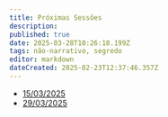 ```yaml
---
title: Próximas Sessões
description: 
published: true
date: 2025-03-28T10:26:18.199Z
tags: não-narrativo, segredo
editor: markdown
dateCreated: 2025-02-23T12:37:46.357Z
---
```


- [15/03/2025](/mestre/proximo/15032025)
- [29/03/2025](/mestre/proximo/29032025)
